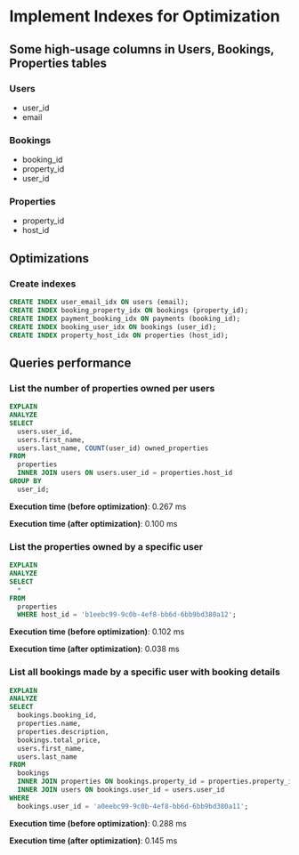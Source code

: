 # Implement Indexes for Optimization

## Some high-usage columns in Users, Bookings, Properties tables

### Users

* user_id
* email

### Bookings

* booking_id
* property_id
* user_id

### Properties

* property_id
* host_id

## Optimizations

### Create indexes

```sql
CREATE INDEX user_email_idx ON users (email);
CREATE INDEX booking_property_idx ON bookings (property_id);
CREATE INDEX payment_booking_idx ON payments (booking_id);
CREATE INDEX booking_user_idx ON bookings (user_id);
CREATE INDEX property_host_idx ON properties (host_id);
```
## Queries performance

### List the number of properties owned per users

```sql
EXPLAIN 
ANALYZE 
SELECT
  users.user_id,
  users.first_name,
  users.last_name, COUNT(user_id) owned_properties
FROM
  properties
  INNER JOIN users ON users.user_id = properties.host_id
GROUP BY
  user_id;
```
**Execution time (before optimization)**: 0.267 ms

**Execution time (after optimization)**: 0.100 ms

### List the properties owned by a specific user

```sql
EXPLAIN
ANALYZE
SELECT
  *
FROM
  properties
  WHERE host_id = 'b1eebc99-9c0b-4ef8-bb6d-6bb9bd380a12';
```
**Execution time (before optimization)**: 0.102 ms

**Execution time (after optimization)**: 0.038 ms

### List all bookings made by a specific user with booking details

```sql
EXPLAIN
ANALYZE
SELECT
  bookings.booking_id,
  properties.name,
  properties.description,
  bookings.total_price,
  users.first_name,
  users.last_name
FROM
  bookings
  INNER JOIN properties ON bookings.property_id = properties.property_id
  INNER JOIN users ON bookings.user_id = users.user_id
WHERE
  bookings.user_id = 'a0eebc99-9c0b-4ef8-bb6d-6bb9bd380a11';
```
**Execution time (before optimization)**: 0.288 ms

**Execution time (after optimization)**: 0.145 ms
